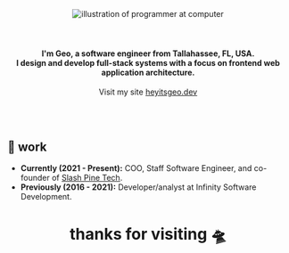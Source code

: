 <div id="header" align="center">
  <img src="https://media.giphy.com/media/3iyKHMIKg5VWG6qHUm/giphy.gif" alt="illustration of programmer at computer" />
</div>

<br>
<br>
<h4 align="center">
  I'm Geo, a software engineer from Tallahassee, FL, USA. <br>
  I design and develop full-stack systems with a focus on frontend web application architecture.
</h4>
<p align="center">Visit my site <a href="https://heyitsgeo.dev" target="_blank">heyitsgeo.dev</a></p>
<br>
<br>

## :briefcase: work
* **Currently (2021 - Present):** COO, Staff Software Engineer, and co-founder of [Slash Pine Tech](https://slashpine.tech/).
* **Previously (2016 - 2021):** Developer/analyst at Infinity Software Development.



<h1 align='center'>
  thanks for visiting 🛸
</h1>
